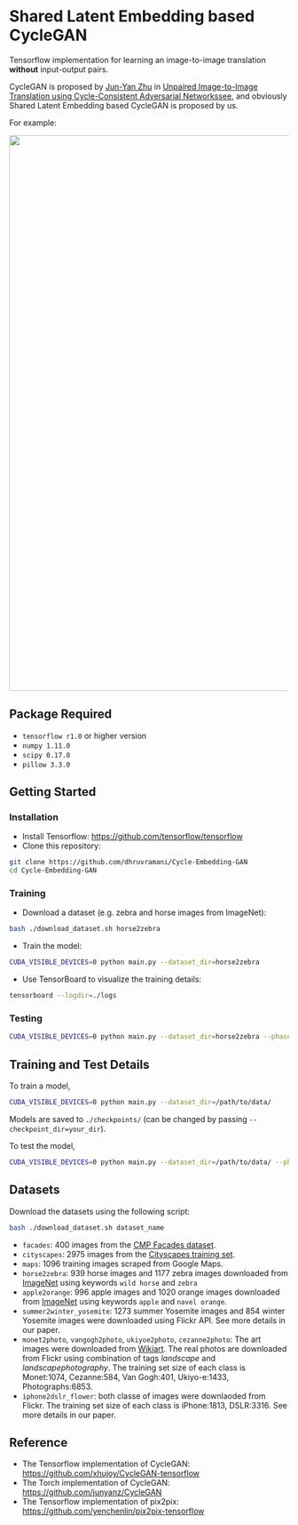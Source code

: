 # Shared Latent Embedding based CycleGAN

Tensorflow implementation for learning an image-to-image translation **without** input-output pairs.

CycleGAN is proposed by [Jun-Yan Zhu](https://people.eecs.berkeley.edu/~junyanz/) in 
[Unpaired Image-to-Image Translation using Cycle-Consistent Adversarial Networkssee](https://arxiv.org/pdf/1703.10593.pdf), and obviously Shared Latent Embedding based CycleGAN is proposed by us.

For example:

<img src="https://junyanz.github.io/CycleGAN/images/teaser_high_res.jpg" width="1000px"/>


## Package Required
- `tensorflow r1.0` or higher version
- `numpy 1.11.0`
- `scipy 0.17.0`
- `pillow 3.3.0`

## Getting Started
### Installation
- Install Tensorflow: https://github.com/tensorflow/tensorflow
- Clone this repository:
```bash
git clone https://github.com/dhruvramani/Cycle-Embedding-GAN
cd Cycle-Embedding-GAN
```

### Training
- Download a dataset (e.g. zebra and horse images from ImageNet):
```bash
bash ./download_dataset.sh horse2zebra
```
- Train the model:
```bash
CUDA_VISIBLE_DEVICES=0 python main.py --dataset_dir=horse2zebra
```
- Use TensorBoard to visualize the training details:
```bash
tensorboard --logdir=./logs
```

### Testing
```bash
CUDA_VISIBLE_DEVICES=0 python main.py --dataset_dir=horse2zebra --phase=test --which_direction=AtoB
```

## Training and Test Details
To train a model,  
```bash
CUDA_VISIBLE_DEVICES=0 python main.py --dataset_dir=/path/to/data/ 
```
Models are saved to `./checkpoints/` (can be changed by passing `--checkpoint_dir=your_dir`).  

To test the model,
```bash
CUDA_VISIBLE_DEVICES=0 python main.py --dataset_dir=/path/to/data/ --phase=test --which_direction=AtoB/BtoA
```

## Datasets
Download the datasets using the following script:
```bash
bash ./download_dataset.sh dataset_name
```
- `facades`: 400 images from the [CMP Facades dataset](http://cmp.felk.cvut.cz/~tylecr1/facade/).
- `cityscapes`: 2975 images from the [Cityscapes training set](https://www.cityscapes-dataset.com/).
- `maps`: 1096 training images scraped from Google Maps.
- `horse2zebra`: 939 horse images and 1177 zebra images downloaded from [ImageNet](http://www.image-net.org/) using keywords `wild horse` and `zebra`
- `apple2orange`: 996 apple images and 1020 orange images downloaded from [ImageNet](http://www.image-net.org/) using keywords `apple` and `navel orange`.
- `summer2winter_yosemite`: 1273 summer Yosemite images and 854 winter Yosemite images were downloaded using Flickr API. See more details in our paper.
- `monet2photo`, `vangogh2photo`, `ukiyoe2photo`, `cezanne2photo`: The art images were downloaded from [Wikiart](https://www.wikiart.org/). The real photos are downloaded from Flickr using combination of tags *landscape* and *landscapephotography*. The training set size of each class is Monet:1074, Cezanne:584, Van Gogh:401, Ukiyo-e:1433, Photographs:6853.
- `iphone2dslr_flower`: both classe of images were downlaoded from Flickr. The training set size of each class is iPhone:1813, DSLR:3316. See more details in our paper.

<!--
## Failure cases
<img align="left" style="padding:10px" src="imgs/failure_putin.jpg" width=320>

Our model does not work well when a test image looks unusual compared to training images as shown in the left figure.  See more typical failure cases [here](https://junyanz.github.io/CycleGAN/images/failures.jpg). On translation tasks that involve color and texture changes, like many of those reported above, the method often succeeds. We have also explored tasks that require geometric changes, with little success. For example, on the task of `dog<->cat` transfiguration, the learned translation degenerates to making minimal changes to the input. We also observe a lingering gap between the results achievable with paired training data and those achieved by our unpaired method. In some cases, this gap may be very hard or even impossible, to close: for example, our method sometimes permutes the labels for tree and building in the output of the cityscapes photos->labels task.
-->


## Reference
- The Tensorflow implementation of CycleGAN: https://github.com/xhujoy/CycleGAN-tensorflow
- The Torch implementation of CycleGAN: https://github.com/junyanz/CycleGAN
- The Tensorflow implementation of pix2pix: https://github.com/yenchenlin/pix2pix-tensorflow
